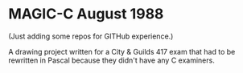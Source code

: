 # MAGIC-C August 1988

(Just adding some repos for GITHub experience.)

A drawing project written for a City &amp; Guilds 417 exam that had to be rewritten in Pascal because they didn't have any C examiners.
